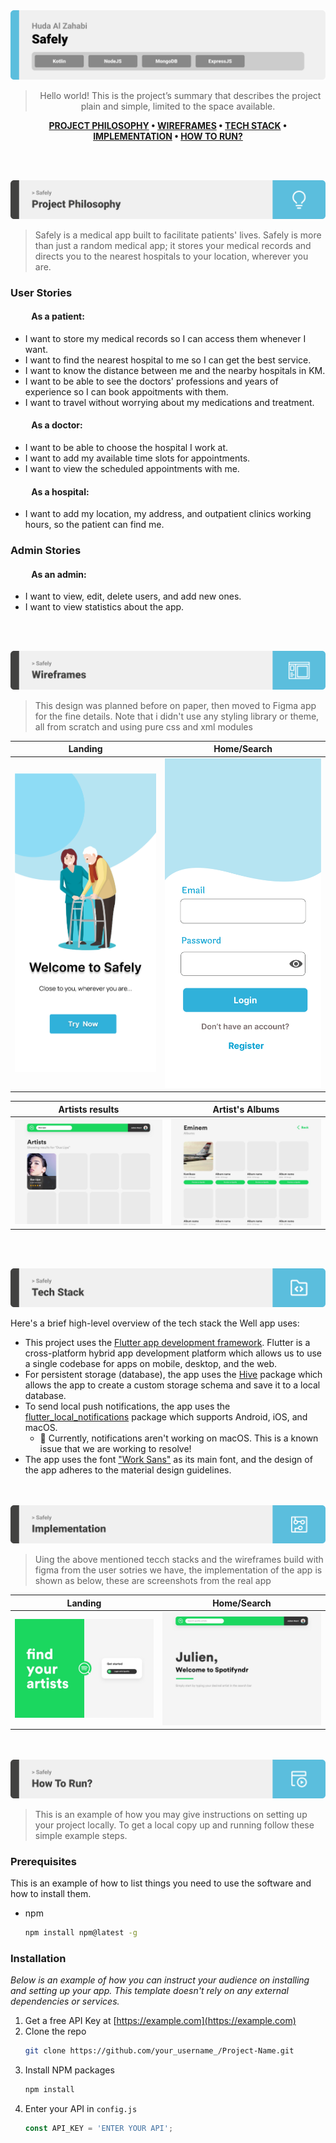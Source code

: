 <img src="./readme/title1.svg"/>

<div align="center">

> Hello world! This is the project’s summary that describes the project plain and simple, limited to the space available.  

**[PROJECT PHILOSOPHY](https://github.com/huda-alzahabi/Safely#project-philosophy) • [WIREFRAMES](https://github.com/huda-alzahabi/Safely#wireframes) • [TECH STACK](https://github.com/huda-alzahabi/Safely#tech-stack) • [IMPLEMENTATION](https://github.com/huda-alzahabi/Safely#implementation) • [HOW TO RUN?](https://github.com/huda-alzahabi/Safely#how-to-run)**

</div>

<br><br>


<img id="project-philosophy" src="./readme/title2.svg"/>

> Safely is a medical app built to facilitate patients' lives. Safely is more than just a random medical app; it stores your medical records and directs you to the nearest hospitals to your location, wherever you are.

### User Stories

#### &nbsp; &nbsp; &nbsp; &nbsp; &nbsp;  As a patient: 

- I want to store my medical records so I can access them whenever I want.
- I want to find the nearest hospital to me so I can get the best service.
- I want to know the distance between me and the nearby hospitals in KM.
- I want to be able to see the doctors' professions and years of experience so I can book appoitments with them.
- I want to travel without worrying about my medications and treatment.

#### &nbsp; &nbsp; &nbsp; &nbsp; &nbsp;  As a doctor: 

- I want to be able to choose the hospital I work at.
- I want to add my available time slots for appointments.
- I want to view the scheduled appointments with me.

#### &nbsp; &nbsp; &nbsp; &nbsp; &nbsp;  As a hospital: 

- I want to add my location, my address, and outpatient clinics working hours, so the patient can find me.

### Admin Stories

#### &nbsp; &nbsp; &nbsp; &nbsp; &nbsp;  As an admin: 

- I want to view, edit, delete users, and add new ones.
- I want to view statistics about the app.



<br><br>

<img id="wireframes" src="./readme/title3.svg"/>

> This design was planned before on paper, then moved to Figma app for the fine details.
Note that i didn't use any styling library or theme, all from scratch and using pure css and xml modules

| Landing  | Home/Search  |
| -----------------| -----|
| ![Welcome](readme/figma_welcome.png)| ![Login](readme/figma_login.png) |![Signup](readme/figma_signup.png) |

| Artists results  | Artist's Albums  |
| -----------------| -----|
| ![Artists results](https://github.com/julescript/spotifyndr/blob/master/demo/Artists_Page.jpg) | ![Artist's Albums](https://github.com/julescript/spotifyndr/blob/master/demo/Albums_Page.jpg) |


<br><br>

<img id="tech-stack" src="./readme/title4.svg"/>

Here's a brief high-level overview of the tech stack the Well app uses:

- This project uses the [Flutter app development framework](https://flutter.dev/). Flutter is a cross-platform hybrid app development platform which allows us to use a single codebase for apps on mobile, desktop, and the web.
- For persistent storage (database), the app uses the [Hive](https://hivedb.dev/) package which allows the app to create a custom storage schema and save it to a local database.
- To send local push notifications, the app uses the [flutter_local_notifications](https://pub.dev/packages/flutter_local_notifications) package which supports Android, iOS, and macOS.
  - 🚨 Currently, notifications aren't working on macOS. This is a known issue that we are working to resolve!
- The app uses the font ["Work Sans"](https://fonts.google.com/specimen/Work+Sans) as its main font, and the design of the app adheres to the material design guidelines.



<br><br>
<img id="implementation" src="./readme/title5.svg"/>

> Uing the above mentioned tecch stacks and the wireframes build with figma from the user sotries we have, the implementation of the app is shown as below, these are screenshots from the real app

| Landing  | Home/Search  |
| -----------------| -----|
| ![Landing](https://github.com/julescript/spotifyndr/blob/master/demo/Landing_Page.jpg) | ![Home/Search](https://github.com/julescript/spotifyndr/blob/master/demo/Search_Page.jpg) |


<br><br>
<img id="how-to-run" src="./readme/title6.svg"/>


> This is an example of how you may give instructions on setting up your project locally.
To get a local copy up and running follow these simple example steps.

### Prerequisites

This is an example of how to list things you need to use the software and how to install them.
* npm
  ```sh
  npm install npm@latest -g
  ```

### Installation

_Below is an example of how you can instruct your audience on installing and setting up your app. This template doesn't rely on any external dependencies or services._

1. Get a free API Key at [https://example.com](https://example.com)
2. Clone the repo
   ```sh
   git clone https://github.com/your_username_/Project-Name.git
   ```
3. Install NPM packages
   ```sh
   npm install
   ```
4. Enter your API in `config.js`
   ```js
   const API_KEY = 'ENTER YOUR API';
   ```


